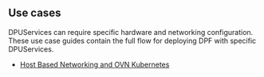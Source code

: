 ## Use cases

DPUServices can require specific hardware and networking configuration. These use case guides contain the full flow for deploying DPF with specific DPUServices.

- [Host Based Networking and OVN Kubernetes](hbn_ovn/readme.md)
